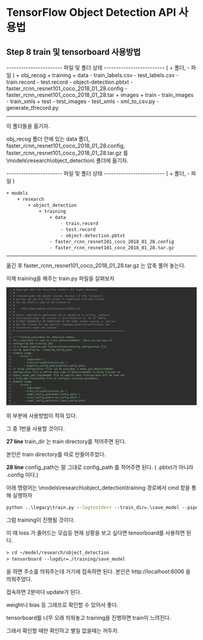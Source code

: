 # TensorFlow Object Detection API 사용법


## Step 8 train 및 tensorboard 사용방법

----------------------- 파일 및 폴더 상태 -------------------------
( + 폴더, - 파일 )
    + obj_recog
            + training
                    + data
                            - train_labels.csv
                            - test_labels.csv
                            - train.record
                            - test.record
                            - object-detection.pbtxt
                    - faster_rcnn_resnet101_coco_2018_01_28.config
                    - faster_rcnn_resnet101_coco_2018_01_28.tar
            + images
                    + train
                            - train_images
                            - train_xmls
                    + test
                            - test_images
                            - test_xmls
            - xml_to_csv.py
            - generate_tfrecord.py

-------------------------------------------------------------------------

이 폴더들을 옮기자.

obj_recog 폴더 안에 있는 data 폴더, faster_rcnn_resnet101_coco_2018_01_28.config, faster_rcnn_resnet101_coco_2018_01_28.tar.gz 를 \models\research\object_detection\ 폴더에 옮기자.

----------------------- 파일 및 폴더 상태 -------------------------
( + 폴더, - 파일 )

    + models
        + research
            + object_detection
                + training
                    + data
                        - train.record
                        - test.record
                        - object-detection.pbtxt
                    - faster_rcnn_resnet101_coco_2018_01_28.config
                    - faster_rcnn_resnet101_coco_2018_01_28.tar.gz
-------------------------------------------------------------------------

옮긴 후 faster_rcnn_resnet101_coco_2018_01_28.tar.gz 는 압축 풀어 놓는다.

이제 training을 해주는 train.py 파일을 살펴보자

<img src="./image/step_04_01.png">

위 부분에 사용방법이 적혀 있다.

그 중 1번을 사용할 것이다.

**27 line** train_dir 는 train directory를 적어주면 된다.

본인은 train directory를 따로 만들어주었다.

**28 line** config_path는 말 그대로 config_path 를 적어주면 된다. ( .pbtxt가 아니라 .config 이다.)

아래 명령어는 \models\research\object_detection\training 경로에서 cmd 창을 통해 실행하자

``` cmd
python ..\legacy\train.py --logtostderr --train_dir=.\save_model --pipeline_config_path=.\faster_rcnn_resnet101_coco_2018_01_28.config
```

그럼 training이 진행될 것이다.

이 때 loss 가 줄어드는 모습등 현재 상황을 보고 싶다면 tensorboard를 사용하면 된다.

``` cmd
> cd ~/model/research/object_detection
> tensorboard --logdir=./training/save_model
```

을 하면 주소를 띄워주는데 거기에 접속하면 된다. 본인은 http://localhost:6006 을 띄워주었다.

접속하면 2분마다 update가 된다.

weight나 bias 등 그래프로 확인할 수 있어서 좋다.

tensorboard를 너무 오래 띄워놓고 training을 진행하면 train이 느려진다.

그래서 확인할 때만 확인하고 별일 없을때는 꺼두자.
